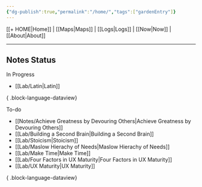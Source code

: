 ```yaml
---
{"dg-publish":true,"permalink":"/home/","tags":["gardenEntry"]}
---
```



[[+ HOME\|Home]] | [[Maps\|Maps]] | [[Logs\|Logs]] | [[Now\|Now]] | [[About\|About]]

---

## Notes Status
In Progress
- [[Lab/Latin\|Latin]]

{ .block-language-dataview}

To-do
- [[Notes/Achieve Greatness by Devouring Others\|Achieve Greatness by Devouring Others]]
- [[Lab/Building a Second Brain\|Building a Second Brain]]
- [[Lab/Stoicism\|Stoicism]]
- [[Lab/Maslow Hierachy of Needs\|Maslow Hierachy of Needs]]
- [[Lab/Make Time\|Make Time]]
- [[Lab/Four Factors in UX Maturity\|Four Factors in UX Maturity]]
- [[Lab/UX Maturity\|UX Maturity]]

{ .block-language-dataview}